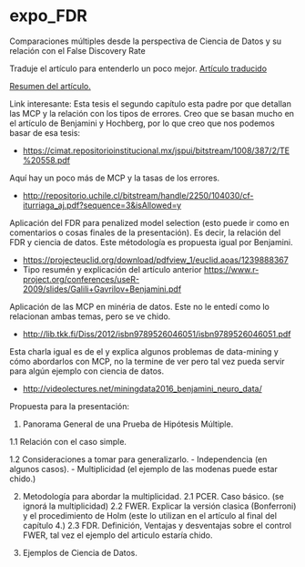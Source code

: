# expo_FDR
Comparaciones múltiples desde la perspectiva de Ciencia de Datos y su relación con el False Discovery Rate


Traduje el artículo para entenderlo un poco mejor. 
[Artículo traducido](Traducción_Artículo.pdf)

[Resumen del artículo.](Resumen_ESC.pdf)


Link interesante:
Esta tesis el segundo capítulo esta padre por que detallan las MCP y la relación con los tipos de errores. Creo que se basan mucho en el artículo de Benjamini y Hochberg, por lo que creo que nos podemos basar de esa tesis:

- https://cimat.repositorioinstitucional.mx/jspui/bitstream/1008/387/2/TE%20558.pdf

Aquí hay un poco más de MCP y la tasas de los errores.
- http://repositorio.uchile.cl/bitstream/handle/2250/104030/cf-iturriaga_aj.pdf?sequence=3&isAllowed=y

Aplicación del FDR para penalized model selection (esto puede ir como en comentarios o cosas finales de la presentación). Es decir, la relación del FDR y ciencia de datos. Este métodología es propuesta igual por Benjamini.
- https://projecteuclid.org/download/pdfview_1/euclid.aoas/1239888367
- Tipo resumén y explicación del artículo anterior https://www.r-project.org/conferences/useR-2009/slides/Galili+Gavrilov+Benjamini.pdf

Aplicación de las MCP en minéria de datos. Este no le entedí como lo relacionan ambas temas, pero se ve chido. 
- http://lib.tkk.fi/Diss/2012/isbn9789526046051/isbn9789526046051.pdf

Esta charla igual es de el y explica algunos problemas de data-mining y cómo abordarlos con MCP, no la termine de ver pero tal vez pueda servir para algún ejemplo con ciencia de datos.
- http://videolectures.net/miningdata2016_benjamini_neuro_data/

Propuesta para la presentación:

1. Panorama General de una Prueba de Hipótesis Múltiple.

1.1 Relación con el caso simple.

1.2 Consideraciones a tomar para generalizarlo.
	- Independencia (en algunos casos).
	- Multiplicidad (el ejemplo de las modenas puede estar chido.)

2. Metodología para abordar la multiplicidad.
2.1 PCER. Caso básico. (se ignorá la multiplicidad)
2.2 FWER. Explicar la versión clasica (Bonferroni) y el procedimiento de Holm (este lo utilizan en el artículo al final del capítulo 4.)
2.3 FDR. Definición, Ventajas y desventajas sobre el control FWER, tal vez el ejemplo del articulo estaría chido.  

3. Ejemplos de Ciencia de Datos. 



